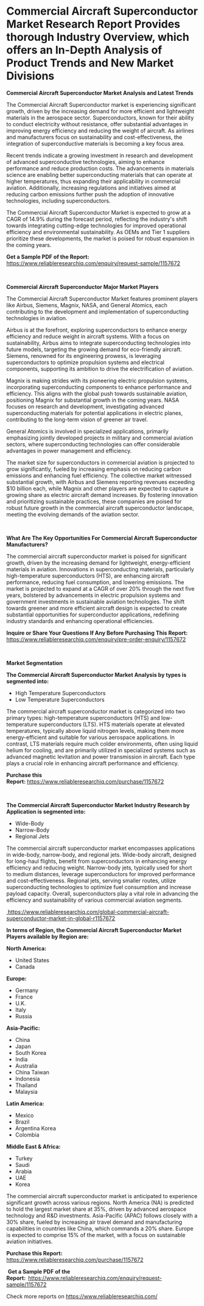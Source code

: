 <p><h1>Commercial Aircraft Superconductor Market Research Report Provides thorough Industry Overview, which offers an In-Depth Analysis of Product Trends and New Market Divisions</h1></p><p><strong>Commercial Aircraft Superconductor Market Analysis and Latest Trends</strong></p>
<p><p>The Commercial Aircraft Superconductor market is experiencing significant growth, driven by the increasing demand for more efficient and lightweight materials in the aerospace sector. Superconductors, known for their ability to conduct electricity without resistance, offer substantial advantages in improving energy efficiency and reducing the weight of aircraft. As airlines and manufacturers focus on sustainability and cost-effectiveness, the integration of superconductive materials is becoming a key focus area.</p><p>Recent trends indicate a growing investment in research and development of advanced superconductive technologies, aiming to enhance performance and reduce production costs. The advancements in materials science are enabling better superconducting materials that can operate at higher temperatures, thus expanding their applicability in commercial aviation. Additionally, increasing regulations and initiatives aimed at reducing carbon emissions further push the adoption of innovative technologies, including superconductors.</p><p>The Commercial Aircraft Superconductor Market is expected to grow at a CAGR of 14.9% during the forecast period, reflecting the industry's shift towards integrating cutting-edge technologies for improved operational efficiency and environmental sustainability. As OEMs and Tier 1 suppliers prioritize these developments, the market is poised for robust expansion in the coming years.</p></p>
<p><strong>Get a Sample PDF of the Report:&nbsp;</strong> <a href="https://www.reliableresearchiq.com/enquiry/request-sample/1157672?utm_campaign=1129&utm_medium=2&utm_source=Github&utm_content=ia&utm_term=01022025&utm_id=commercial-aircraft-superconductor">https://www.reliableresearchiq.com/enquiry/request-sample/1157672</a></p>
<p>&nbsp;</p>
<p><strong>Commercial Aircraft Superconductor Major Market Players</strong></p>
<p><p>The Commercial Aircraft Superconductor Market features prominent players like Airbus, Siemens, Magnix, NASA, and General Atomics, each contributing to the development and implementation of superconducting technologies in aviation. </p><p>Airbus is at the forefront, exploring superconductors to enhance energy efficiency and reduce weight in aircraft systems. With a focus on sustainability, Airbus aims to integrate superconducting technologies into future models, targeting the growing demand for eco-friendly aircraft. Siemens, renowned for its engineering prowess, is leveraging superconductors to optimize propulsion systems and electrical components, supporting its ambition to drive the electrification of aviation.</p><p>Magnix is making strides with its pioneering electric propulsion systems, incorporating superconducting components to enhance performance and efficiency. This aligns with the global push towards sustainable aviation, positioning Magnix for substantial growth in the coming years. NASA focuses on research and development, investigating advanced superconducting materials for potential applications in electric planes, contributing to the long-term vision of greener air travel.</p><p>General Atomics is involved in specialized applications, primarily emphasizing jointly developed projects in military and commercial aviation sectors, where superconducting technologies can offer considerable advantages in power management and efficiency.</p><p>The market size for superconductors in commercial aviation is projected to grow significantly, fueled by increasing emphasis on reducing carbon emissions and enhancing fuel efficiency. The collective market witnessed substantial growth, with Airbus and Siemens reporting revenues exceeding $10 billion each, while Magnix and other players are expected to capture a growing share as electric aircraft demand increases. By fostering innovation and prioritizing sustainable practices, these companies are poised for robust future growth in the commercial aircraft superconductor landscape, meeting the evolving demands of the aviation sector.</p></p>
<p>&nbsp;</p>
<p><strong>What Are The Key Opportunities For Commercial Aircraft Superconductor Manufacturers?</strong></p>
<p><p>The commercial aircraft superconductor market is poised for significant growth, driven by the increasing demand for lightweight, energy-efficient materials in aviation. Innovations in superconducting materials, particularly high-temperature superconductors (HTS), are enhancing aircraft performance, reducing fuel consumption, and lowering emissions. The market is projected to expand at a CAGR of over 20% through the next five years, bolstered by advancements in electric propulsion systems and government investments in sustainable aviation technologies. The shift towards greener and more efficient aircraft design is expected to create substantial opportunities for superconductor applications, redefining industry standards and enhancing operational efficiencies.</p></p>
<p><strong>Inquire or Share Your Questions If Any Before Purchasing This Report:</strong> <a href="https://www.reliableresearchiq.com/enquiry/pre-order-enquiry/1157672?utm_campaign=1129&utm_medium=2&utm_source=Github&utm_content=ia&utm_term=01022025&utm_id=commercial-aircraft-superconductor">https://www.reliableresearchiq.com/enquiry/pre-order-enquiry/1157672</a></p>
<p>&nbsp;</p>
<p><strong>Market Segmentation</strong></p>
<p><strong>The Commercial Aircraft Superconductor Market Analysis by types is segmented into:</strong></p>
<p><ul><li>High Temperature Superconductors</li><li>Low Temperature Superconductors</li></ul></p>
<p><p>The commercial aircraft superconductor market is categorized into two primary types: high-temperature superconductors (HTS) and low-temperature superconductors (LTS). HTS materials operate at elevated temperatures, typically above liquid nitrogen levels, making them more energy-efficient and suitable for various aerospace applications. In contrast, LTS materials require much colder environments, often using liquid helium for cooling, and are primarily utilized in specialized systems such as advanced magnetic levitation and power transmission in aircraft. Each type plays a crucial role in enhancing aircraft performance and efficiency.</p></p>
<p><strong>Purchase this Report:&nbsp;</strong><a href="https://www.reliableresearchiq.com/purchase/1157672?utm_campaign=1129&utm_medium=2&utm_source=Github&utm_content=ia&utm_term=01022025&utm_id=commercial-aircraft-superconductor">https://www.reliableresearchiq.com/purchase/1157672</a></p>
<p>&nbsp;</p>
<p><strong>The Commercial Aircraft Superconductor Market Industry Research by Application is segmented into:</strong></p>
<p><ul><li>Wide-Body</li><li>Narrow-Body</li><li>Regional Jets</li></ul></p>
<p><p>The commercial aircraft superconductor market encompasses applications in wide-body, narrow-body, and regional jets. Wide-body aircraft, designed for long-haul flights, benefit from superconductors in enhancing energy efficiency and reducing weight. Narrow-body jets, typically used for short to medium distances, leverage superconductors for improved performance and cost-effectiveness. Regional jets, serving smaller routes, utilize superconducting technologies to optimize fuel consumption and increase payload capacity. Overall, superconductors play a vital role in advancing the efficiency and sustainability of various commercial aviation segments.</p></p>
<p><a href="https://www.reliableresearchiq.com/global-commercial-aircraft-superconductor-market-in-global-r1157672?utm_campaign=1129&utm_medium=2&utm_source=Github&utm_content=ia&utm_term=01022025&utm_id=commercial-aircraft-superconductor">&nbsp;https://www.reliableresearchiq.com/global-commercial-aircraft-superconductor-market-in-global-r1157672</a></p>
<p><strong>In terms of Region, the Commercial Aircraft Superconductor Market Players available by Region are:</strong></p>
<p>
    <p> <strong> North America: </strong>
        <ul>
            <li>United States</li>
            <li>Canada</li>
        </ul>
        </p> 
    <p> <strong> Europe: </strong>
        <ul>
            <li>Germany</li>
            <li>France</li>
            <li>U.K.</li>
            <li>Italy</li>
            <li>Russia</li>
        </ul>
        </p> 
    <p> <strong> Asia-Pacific: </strong>
        <ul>
            <li>China</li>
            <li>Japan</li>
            <li>South Korea</li>
            <li>India</li>
            <li>Australia</li>
            <li>China Taiwan</li>
            <li>Indonesia</li>
            <li>Thailand</li>
            <li>Malaysia</li>
        </ul>
        </p> 
    <p> <strong> Latin America: </strong>
        <ul>
            <li>Mexico</li>
            <li>Brazil</li>
            <li>Argentina Korea</li>
            <li>Colombia</li>
        </ul>
        </p> 
    <p> <strong> Middle East & Africa: </strong>
        <ul>
            <li>Turkey</li>
            <li>Saudi</li>
            <li>Arabia</li>
            <li>UAE</li>
            <li>Korea</li>
        </ul>
    </p>
    </p>
<p><p>The commercial aircraft superconductor market is anticipated to experience significant growth across various regions. North America (NA) is predicted to hold the largest market share at 35%, driven by advanced aerospace technology and R&D investments. Asia-Pacific (APAC) follows closely with a 30% share, fueled by increasing air travel demand and manufacturing capabilities in countries like China, which commands a 20% share. Europe is expected to comprise 15% of the market, with a focus on sustainable aviation initiatives.</p></p>
<p><strong>Purchase this Report: </strong><a href="https://www.reliableresearchiq.com/purchase/1157672?utm_campaign=1129&utm_medium=2&utm_source=Github&utm_content=ia&utm_term=01022025&utm_id=commercial-aircraft-superconductor">https://www.reliableresearchiq.com/purchase/1157672</a></p>
<p>&nbsp;<strong>Get a Sample PDF of the Report:&nbsp;&nbsp;</strong><a href="https://www.reliableresearchiq.com/enquiry/request-sample/1157672?utm_campaign=1129&utm_medium=2&utm_source=Github&utm_content=ia&utm_term=01022025&utm_id=commercial-aircraft-superconductor">https://www.reliableresearchiq.com/enquiry/request-sample/1157672</a></p>
<p><strong></strong></p>
<p>Check more reports on <a href="https://www.reliableresearchiq.com/?utm_campaign=1129&utm_medium=2&utm_source=Github&utm_content=ia&utm_term=01022025&utm_id=commercial-aircraft-superconductor">https://www.reliableresearchiq.com/</a></p>